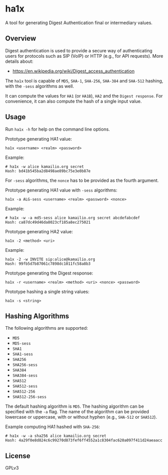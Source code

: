 # ha1x

A tool for generating Digest Authentication final or intermediary values.

## Overview

Digest authentication is used to provide a secure way of authenticating users for
protocols such as SIP (VoIP) or HTTP (e.g., for API requests). More details about:

- https://en.wikipedia.org/wiki/Digest_access_authentication

The `ha1x` tool is capable of `MD5`, `SHA-1`, `SHA-256`, `SHA-384` and `SHA-512`
hashing, with the `-sess` algorithms as well.

It can compute the values for `HA1` (or `HA1B`), `HA2` and the `Digest response`.
For convenience, it can also compute the hash of a single input value.

## Usage

Run `ha1x -h` for help on the command line options.

Prototype generating HA1 value:

```
ha1x <username> <realm> <password>
```

Example:

```
# ha1x -w alice kamailio.org secret
Hash: bd41b545ba2d8498ae89bc75e3e0b87e
```

For `-sess` algorithms, the `nonce` has to be provided as the fourth argument.

Prototype generating HA1 value with `-sess` algorithms:

```
ha1x -a ALG-sess <username> <realm> <password> <nonce>
```

Example:

```
# ha1x -w -a md5-sess alice kamailio.org secret abcdefabcdef
Hash: ca87dc49d46da8023cf185a8ec275021
```

Prototype generating HA2 value:

```
ha1x -2 <method> <uri>
```

Example:

```
ha1x -2 -w INVITE sip:alice@kamailio.org
Hash: 99fb5d7b87061c7898dc1011fc58a8b3
```

Prototype generating the Digest response:

```
ha1x -r <username> <realm> <method> <uri> <nonce> <password>
```

Prototype hashing a single string values:

```
ha1x -s <string>
```

## Hashing Algorithms

The following algorithms are supported:

- `MD5`
- `MD5-sess`
- `SHA1`
- `SHA1-sess`
- `SHA256`
- `SHA256-sess`
- `SHA384`
- `SHA384-sess`
- `SHA512`
- `SHA512-sess`
- `SHA512-256`
- `SHA512-256-sess`

The default hashing algorithm is `MD5`. The hashing algorithm can be specified with
the `-a` flag. The name of the algorithm can be provided lowercase or uppercase,
with or without hyphen (e.g., `SHA-512` or `SHA512`).

Example computing HA1 hashed with `SHA-256`:

```
# ha1x -w -a sha256 alice kamailio.org secret
Hash: 4a29f0e8d824c6c99270d873fef6ff4552a1c8304fac620a097f411d24aeaacc
```

## License

GPLv3
